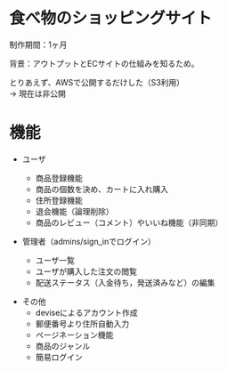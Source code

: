 # 食べ物のショッピングサイト

制作期間：1ヶ月

背景：アウトプットとECサイトの仕組みを知るため。

とりあえず、AWSで公開するだけした（S3利用）  
→ 現在は非公開

# 機能

- ユーザ
  - 商品登録機能
  - 商品の個数を決め、カートに入れ購入
  - 住所登録機能
  - 退会機能（論理削除）
  - 商品のレビュー（コメント）やいいね機能（非同期）

- 管理者（admins/sign_inでログイン）
  - ユーザ一覧
  - ユーザが購入した注文の閲覧
  - 配送ステータス（入金待ち，発送済みなど）の編集

* その他
  - deviseによるアカウント作成
  - 郵便番号より住所自動入力
  - ページネーション機能
  - 商品のジャンル
  - 簡易ログイン
 
